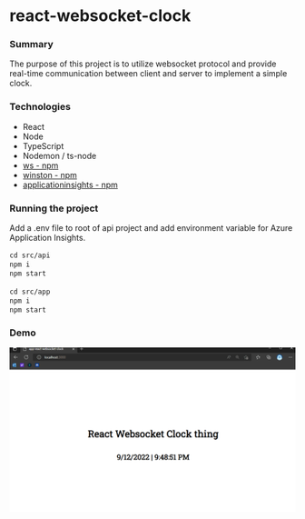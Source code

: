 # react-websocket-clock

### Summary

The purpose of this project is to utilize websocket protocol and provide real-time communication between client and server to implement a simple clock.

### Technologies

- React
- Node
- TypeScript
- Nodemon / ts-node
- [ws - npm](https://www.npmjs.com/package/ws)
- [winston - npm](https://www.npmjs.com/package/winston)
- [applicationinsights - npm](https://www.npmjs.com/package/applicationinsights)

### Running the project

Add a .env file to root of api project and add environment variable for Azure Application Insights.

```shell
cd src/api
npm i
npm start

cd src/app
npm i
npm start
```

### Demo

<div>
  <img align="center" src="./docs/img/react_websocket_clock.gif" />
</div>

